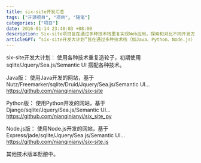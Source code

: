 ```yaml
---
title: six-site开发汇总
tags: ["开源项目", "项目", "随笔"]
categories: ["项目"]
date: 2016-01-14 23:40:03 +08:00
description: Six-site项目旨在通过多种技术栈重复实现Web应用，探索和对比不同开发方案。
articleGPT: “six-site开发大计划”旨在通过多种技术栈（如Java、Python、Node.js）重复实现同一个网站。
---
```


six-site开发大计划： 使用各种技术重复造轮子，初期使用sqlite/Jquery/Sea.js/Semantic UI 搭配各种技术。  
  
Java版： 使用Java开发的网站，基于Nutz/Freemarker/sqlite/Druid/Jquery/Sea.js/Semantic UI…
<https://github.com/nianqinianyi/six-site>

Python版： 使用Python开发的网站，基于Django/sqlite/Jquery/Sea.js/Semantic UI…
<https://github.com/nianqinianyi/six_site_py>

Node.js版： 使用Node.js开发的网站，基于Express/jade/sqlite/Jquery/Sea.js/Semantic UI…
<https://github.com/nianqinianyi/six-site.js>

其他技术版本酝酿中。
